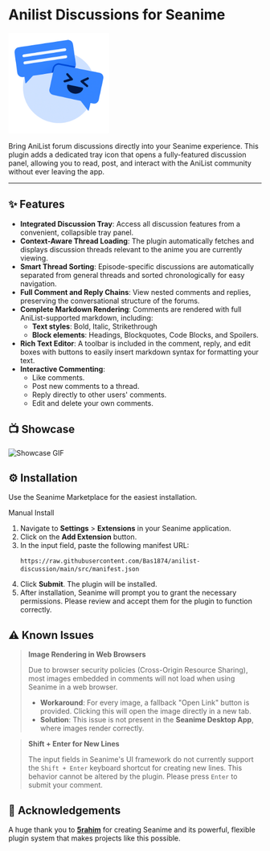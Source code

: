 # Anilist Discussions for Seanime

<img src="https://raw.githubusercontent.com/Bas1874/anilist-discussion/main/src/Icons/ad-Icon.png" alt="Anilist Discussions Icon" width="200"/>

Bring AniList forum discussions directly into your Seanime experience. 
This plugin adds a dedicated tray icon that opens a fully-featured discussion panel, allowing you to read, post, and interact with the AniList community without ever leaving the app.

---

## ✨ Features

*   **Integrated Discussion Tray**: Access all discussion features from a convenient, collapsible tray panel.
*   **Context-Aware Thread Loading**: The plugin automatically fetches and displays discussion threads relevant to the anime you are currently viewing.
*   **Smart Thread Sorting**: Episode-specific discussions are automatically separated from general threads and sorted chronologically for easy navigation.
*   **Full Comment and Reply Chains**: View nested comments and replies, preserving the conversational structure of the forums.
*   **Complete Markdown Rendering**: Comments are rendered with full AniList-supported markdown, including:
    *   **Text styles**: Bold, Italic, Strikethrough
    *   **Block elements**: Headings, Blockquotes, Code Blocks, and Spoilers.
*   **Rich Text Editor**: A toolbar is included in the comment, reply, and edit boxes with buttons to easily insert markdown syntax for formatting your text.
*   **Interactive Commenting**:
    *   Like comments.
    *   Post new comments to a thread.
    *   Reply directly to other users' comments.
    *   Edit and delete your own comments.

## 📺 Showcase

![Showcase GIF](https://raw.githubusercontent.com/Bas1874/anilist-discussion/main/src/Gifs/Showcase1.gif)

## ⚙️ Installation

Use the Seanime Marketplace for the easiest installation.

Manual Install
1.  Navigate to **Settings** > **Extensions** in your Seanime application.
2.  Click on the **Add Extension** button.
3.  In the input field, paste the following manifest URL:
    ```
    https://raw.githubusercontent.com/Bas1874/anilist-discussion/main/src/manifest.json
    ```
4.  Click **Submit**. The plugin will be installed.
5.  After installation, Seanime will prompt you to grant the necessary permissions. Please review and accept them for the plugin to function correctly.

## ⚠️ Known Issues

> **Image Rendering in Web Browsers**
>
> Due to browser security policies (Cross-Origin Resource Sharing), most images embedded in comments will not load when using Seanime in a web browser.
>
> *   **Workaround**: For every image, a fallback "Open Link" button is provided. Clicking this will open the image directly in a new tab.
> *   **Solution**: This issue is not present in the **Seanime Desktop App**, where images render correctly.

> **Shift + Enter for New Lines**
>
> The input fields in Seanime's UI framework do not currently support the `Shift + Enter` keyboard shortcut for creating new lines. This behavior cannot be altered by the plugin. Please press `Enter` to submit your comment.

## 🙏 Acknowledgements

A huge thank you to [**5rahim**](https://github.com/5rahim) for creating Seanime and its powerful, flexible plugin system that makes projects like this possible.
